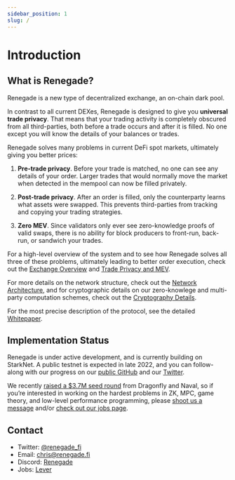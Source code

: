 ```yaml
---
sidebar_position: 1
slug: /
---
```


# Introduction

## What is Renegade?

Renegade is a new type of decentralized exchange, an on-chain dark pool.

In contrast to all current DEXes, Renegade is designed to give you **universal
trade privacy**. That means that your trading activity is completely obscured
from all third-parties, both before a trade occurs and after it is filled. No
one except you will know the details of your balances or trades.

Renegade solves many problems in current DeFi spot markets, ultimately giving
you better prices:

1.  **Pre-trade privacy**. Before your trade is matched, no one can see any
    details of your order. Larger trades that would normally move the market
    when detected in the mempool can now be filled privately.

1.  **Post-trade privacy**. After an order is filled, only the counterparty
    learns what assets were swapped. This prevents third-parties from tracking
    and copying your trading strategies.

1.  **Zero MEV**. Since validators only ever see zero-knowledge proofs of valid
    swaps, there is no ability for block producers to front-run, back-run, or
    sandwich your trades.

For a high-level overview of the system and to see how Renegade solves all three
of these problems, ultimately leading to better order execution, check out the
[Exchange Overview](/exchange-overview/dark-pool-explainer) and [Trade
Privacy and MEV](/exchange-overview/mev).

For more details on the network structure, check out the [Network
Architecture](/exchange-overview/trade-lifecycle), and for cryptographic
details on our zero-knowlege and multi-party computation schemes, check out the
[Cryptography Details](/exchange-overview/cryptography).

For the most precise description of the protocol, see the detailed
[Whitepaper](/exchange-overview/whitepaper).

## Implementation Status

Renegade is under active development, and is currently building on StarkNet.  A
public testnet is expected in late 2022, and you can follow-along with our
progress on our [public GitHub](https://TODO) and our [Twitter](https://TODO).

We recently [raised a $3.7M seed round](https://TODO) from Dragonfly and Naval,
so if you’re interested in working on the hardest problems in ZK, MPC, game
theory, and low-level performance programming, please [shoot us a
message](https://TODO) and/or [check out our jobs page](https://TODO).

## Contact

- Twitter: [@renegade_fi](https://TODO)
- Email: [chris@renegade.fi](https://TODO)
- Discord: [Renegade](https://TODO)
- Jobs: [Lever](https://jobs.renegade.fi)
